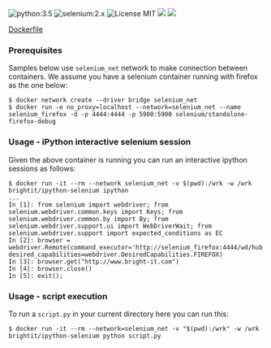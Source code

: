 ![python:3.5](https://img.shields.io/badge/python-3.5-brightgreen.svg) ![selenium:2.x](https://img.shields.io/badge/selenium-2.x-brightgreen.svg) ![License MIT](https://img.shields.io/badge/license-MIT-blue.svg) [![](https://img.shields.io/docker/stars/brightit/ipython-selenium.svg)](https://hub.docker.com/r/brightit/ipython-selenium 'DockerHub') [![](https://img.shields.io/docker/pulls/brightit/ipython-selenium.svg)](https://hub.docker.com/r/brightit/ipython-selenium 'DockerHub')

[Dockerfile](https://github.com/BrightIT/docker-ipython-selenium-client/blob/master/Dockerfile)

### Prerequisites
Samples below use  `selenium_net` network to make connection between containers. We assume you have a selenium container running with firefox as the one below:

    $ docker network create --driver bridge selenium_net
    $ docker run -e no_proxy=localhost --network=selenium_net --name selenium_firefox -d -p 4444:4444 -p 5900:5900 selenium/standalone-firefox-debug

### Usage - iPython interactive selenium session
Given the above container is running you can run an interactive ipython sessions  as follows:

    $ docker run -it --rm --network selenium_net -v $(pwd):/wrk -w /wrk brightit/ipython-selenium ipython
    ...
    In [1]: from selenium import webdriver; from selenium.webdriver.common.keys import Keys; from selenium.webdriver.common.by import By; from selenium.webdriver.support.ui import WebDriverWait; from selenium.webdriver.support import expected_conditions as EC
    In [2]: browser = webdriver.Remote(command_executor='http://selenium_firefox:4444/wd/hub', desired_capabilities=webdriver.DesiredCapabilities.FIREFOX)
    In [3]: browser.get("http://www.bright-it.com")
    In [4]: browser.close()
    In [5]: exit();

### Usage - script execution
To run a `script.py` in your current directory here you can run this:

    $ docker run -it --rm --network=selenium_net -v "$(pwd):/wrk" -w /wrk brightit/ipython-selenium python script.py
